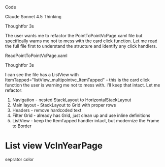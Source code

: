   
Code

Claude Sonnet 4.5 Thinking

Thoughtfor 3s

The user wants me to refactor the PointToPointVcPage.xaml file but specifically warns me not to mess with the card click function. Let me read the full file first to understand the structure and identify any click handlers.

ReadPointToPointVcPage.xaml

Thoughtfor 3s

I can see the file has a ListView with ItemTapped="listView_multipointvc_ItemTapped" - this is the card click function the user is warning me not to mess with. I'll keep that intact. Let me refactor:

1. Navigation - nested StackLayout to HorizontalStackLayout
2. Main layout - StackLayout to Grid with proper rows
3. Headers - remove hardcoded text
4. Filter Grid - already has Grid, just clean up and use inline definitions
5. ListView - keep the ItemTapped handler intact, but modernize the Frame to Border

# List view  VcInYearPage
seprator color 